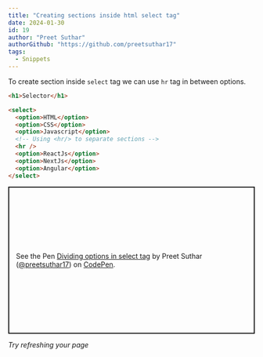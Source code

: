 ```yaml
---
title: "Creating sections inside html select tag"
date: 2024-01-30
id: 19
author: "Preet Suthar"
authorGithub: "https://github.com/preetsuthar17"
tags:
  - Snippets
---
```


To create section inside `select` tag we can use `hr` tag in between options.

```html
<h1>Selector</h1>

<select>
  <option>HTML</option>
  <option>CSS</option>
  <option>Javascript</option>
  <!-- Using <hr/> to separate sections -->
  <hr />
  <option>ReactJs</option>
  <option>NextJs</option>
  <option>Angular</option>
</select>
```

<p class="codepen" data-height="500" data-default-tab="result" data-slug-hash="wvOyGMJ" data-user="preetsuthar17" style="height: 300px; box-sizing: border-box; display: flex; align-items: center; justify-content: center; border: 2px solid; margin: 1em 0; padding: 1em;">
  <span>See the Pen <a href="https://codepen.io/preetsuthar17/pen/wvOyGMJ">
  Dividing options in select tag</a> by Preet Suthar (<a href="https://codepen.io/preetsuthar17">@preetsuthar17</a>)
  on <a href="https://codepen.io">CodePen</a>.</span>
  
  <i>Try refreshing your page</i>

</p>
